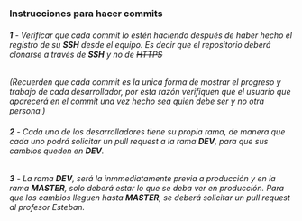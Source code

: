 ### Instrucciones para hacer commits

###### **1** - Verificar que cada commit lo estén haciendo después de haber hecho el registro de su **SSH** desde el equipo. Es decir que el repositorio deberá clonarse a través de **SSH** y no de ~~HTTPS~~

*(Recuerden que cada commit es la unica forma de mostrar el progreso y trabajo de cada desarrollador, por esta razón verifiquen que el usuario que aparecerá en el commit una vez hecho sea quien debe ser y no otra persona.)*

###### **2** - Cada uno de los desarrolladores tiene su propia rama, de manera que cada uno podrá solicitar un pull request a la rama **DEV**, para que sus cambios queden en **DEV**.

###### **3** - La rama **DEV**, será la inmmediatamente previa a producción y en la rama **MASTER**, solo deberá estar lo que se deba ver en producción. Para que los cambios lleguen hasta **MASTER**, se deberá solicitar un pull request al profesor Esteban.




